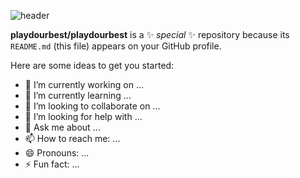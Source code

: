 ![header](https://capsule-render.vercel.app/api?type=rounded&color=timeGradient&text=Play%20Do%20Your%20Best%20👋&animation=twinkling&fontSize=40&fontAlignY=50&fontAlign=50&height=180)

**playdourbest/playdourbest** is a ✨ _special_ ✨ repository because its `README.md` (this file) appears on your GitHub profile.

Here are some ideas to get you started:

- 🔭 I’m currently working on ...
- 🌱 I’m currently learning ...
- 👯 I’m looking to collaborate on ...
- 🤔 I’m looking for help with ...
- 💬 Ask me about ...
- 📫 How to reach me: ...
- 😄 Pronouns: ...
- ⚡ Fun fact: ...

